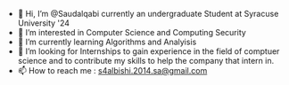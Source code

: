- 👋 Hi, I’m @Saudalqabi currently an undergraduate Student at Syracuse University '24
- 👀 I’m interested in Computer Science and Computing Security 
- 🌱 I’m currently learning Algorithms and Analyisis
- 💞️ I’m looking for Internships to gain experience in the field of comptuer science and to contribute my skills to help the company that intern in.
- 📫 How to reach me : s4albishi.2014.sa@gmail.com

